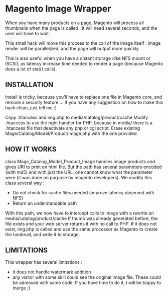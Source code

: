 Magento Image Wrapper
===========
When you have many products on a page, Magento will process all thumbnails when the page is called : it will need several seconds, and the user will have to wait.

This small hack will move this process to the call of the image itself : image render will be parallelized, and the page will output more quickly.

This is also useful when you have a distant storage (like NFS mount or ISCSI), as latency increase time needed to render a page (because Magento does a lot of stat() calls).

INSTALLATION
------------
Install is tricky, because you'll have to replace one file in Magento core, and remove a security feature ...
If you have any suggestion on how to make this hack clean, just tell me :)

Copy .htaccess and img.php to media/catalog/product/cache
Modify .htaccess to use the right handler for PHP, because in media/ there is a .htaccess file that deactivate any php or cgi script.
Erase existing Mage/Catalog/Model/Product/Image.php with the one provided.

HOW IT WORKS
------------
class Mage_Catalog_Model_Product_Image handles image products and gives URI to print on html file. But the path has several parameters encoded (with md5) and with just the URL, one cannot know what the parameter were (it was done on purpose by magento developers).
We modify this class several way : 
- Do not check for cache files needed (improve latency observed with NFS)
- Return an understandable path

With this path, we now have to intercept calls to image with a rewrite on media/catalog/product/cache
If thumb was already generated before, the file exists and your web server returns it with no call to PHP.
If it does not exist, img.php is called and use the same processor as Magento to create the tumbnail, and write it to storage.


LIMITATIONS
-----------
This wrapper has several limitations : 
- it does not handle watermark addition
- any visitor with some skill could see the original image file.
These could be adressed with some code. If you have time to do it, I will be happy to merge ;)
